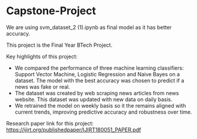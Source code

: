# Capstone-Project
We are using svm_dataset_2 (1).ipynb as final model as it has better accuracy.

This project is the Final Year BTech Project.

Key highlights of this project:
- We compared the performance of three machine learning classifiers: Support Vector Machine, Logistic Regression and Naive Bayes on a dataset. The model with the best accuracy was chosen to predict if a news was fake or real.
- The dataset was created by web scraping news articles from news website. This dataset was updated with new data on daily basis.
- We retrained the model on weekly basis so it the remains aligned with current trends, improving predictive accuracy and robustness over time.


Research paper link for this project: https://ijirt.org/publishedpaper/IJIRT180051_PAPER.pdf


